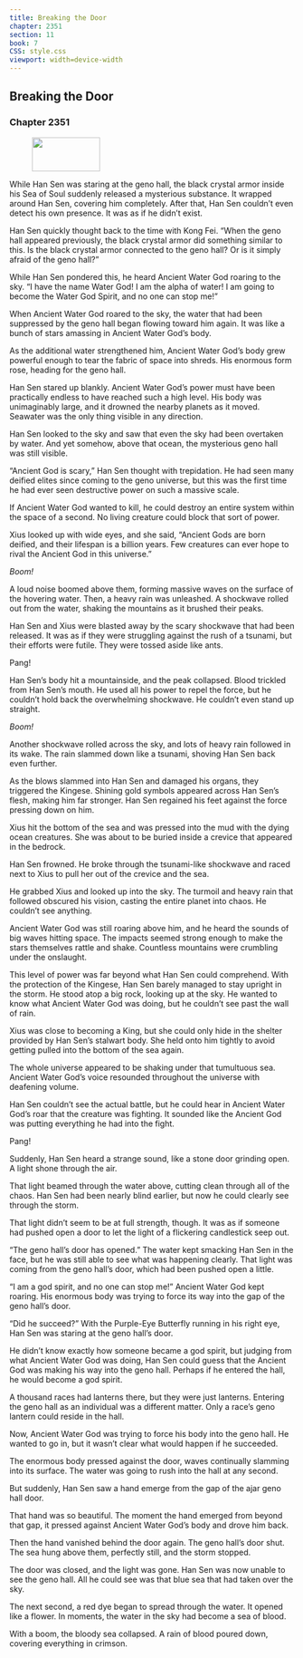 ```yaml
---
title: Breaking the Door
chapter: 2351
section: 11
book: 7
CSS: style.css
viewport: width=device-width
---
```


## Breaking the Door

### Chapter 2351

<figure>
	<img src="../Images/gem.gif" alt="" id="gem" width="120" height="60" />
</figure>

While Han Sen was staring at the geno hall, the black crystal armor inside his Sea of Soul suddenly released a mysterious substance. It wrapped around Han Sen, covering him completely. After that, Han Sen couldn’t even detect his own presence. It was as if he didn’t exist.

Han Sen quickly thought back to the time with Kong Fei. “When the geno hall appeared previously, the black crystal armor did something similar to this. Is the black crystal armor connected to the geno hall? Or is it simply afraid of the geno hall?”

While Han Sen pondered this, he heard Ancient Water God roaring to the sky. “I have the name Water God! I am the alpha of water! I am going to become the Water God Spirit, and no one can stop me!”

When Ancient Water God roared to the sky, the water that had been suppressed by the geno hall began flowing toward him again. It was like a bunch of stars amassing in Ancient Water God’s body.

As the additional water strengthened him, Ancient Water God’s body grew powerful enough to tear the fabric of space into shreds. His enormous form rose, heading for the geno hall.

Han Sen stared up blankly. Ancient Water God’s power must have been practically endless to have reached such a high level. His body was unimaginably large, and it drowned the nearby planets as it moved. Seawater was the only thing visible in any direction.

Han Sen looked to the sky and saw that even the sky had been overtaken by water. And yet somehow, above that ocean, the mysterious geno hall was still visible.

“Ancient God is scary,” Han Sen thought with trepidation. He had seen many deified elites since coming to the geno universe, but this was the first time he had ever seen destructive power on such a massive scale.

If Ancient Water God wanted to kill, he could destroy an entire system within the space of a second. No living creature could block that sort of power.

Xius looked up with wide eyes, and she said, “Ancient Gods are born deified, and their lifespan is a billion years. Few creatures can ever hope to rival the Ancient God in this universe.”

*Boom!*

A loud noise boomed above them, forming massive waves on the surface of the hovering water. Then, a heavy rain was unleashed. A shockwave rolled out from the water, shaking the mountains as it brushed their peaks.

Han Sen and Xius were blasted away by the scary shockwave that had been released. It was as if they were struggling against the rush of a tsunami, but their efforts were futile. They were tossed aside like ants.

Pang!

Han Sen’s body hit a mountainside, and the peak collapsed. Blood trickled from Han Sen’s mouth. He used all his power to repel the force, but he couldn’t hold back the overwhelming shockwave. He couldn’t even stand up straight.

*Boom!*

Another shockwave rolled across the sky, and lots of heavy rain followed in its wake. The rain slammed down like a tsunami, shoving Han Sen back even further.

As the blows slammed into Han Sen and damaged his organs, they triggered the Kingese. Shining gold symbols appeared across Han Sen’s flesh, making him far stronger. Han Sen regained his feet against the force pressing down on him.

Xius hit the bottom of the sea and was pressed into the mud with the dying ocean creatures. She was about to be buried inside a crevice that appeared in the bedrock.

Han Sen frowned. He broke through the tsunami-like shockwave and raced next to Xius to pull her out of the crevice and the sea.

He grabbed Xius and looked up into the sky. The turmoil and heavy rain that followed obscured his vision, casting the entire planet into chaos. He couldn’t see anything.

Ancient Water God was still roaring above him, and he heard the sounds of big waves hitting space. The impacts seemed strong enough to make the stars themselves rattle and shake. Countless mountains were crumbling under the onslaught.

This level of power was far beyond what Han Sen could comprehend. With the protection of the Kingese, Han Sen barely managed to stay upright in the storm. He stood atop a big rock, looking up at the sky. He wanted to know what Ancient Water God was doing, but he couldn’t see past the wall of rain.

Xius was close to becoming a King, but she could only hide in the shelter provided by Han Sen’s stalwart body. She held onto him tightly to avoid getting pulled into the bottom of the sea again.

The whole universe appeared to be shaking under that tumultuous sea. Ancient Water God’s voice resounded throughout the universe with deafening volume.

Han Sen couldn’t see the actual battle, but he could hear in Ancient Water God’s roar that the creature was fighting. It sounded like the Ancient God was putting everything he had into the fight.

Pang!

Suddenly, Han Sen heard a strange sound, like a stone door grinding open. A light shone through the air.

That light beamed through the water above, cutting clean through all of the chaos. Han Sen had been nearly blind earlier, but now he could clearly see through the storm.

That light didn’t seem to be at full strength, though. It was as if someone had pushed open a door to let the light of a flickering candlestick seep out.

“The geno hall’s door has opened.” The water kept smacking Han Sen in the face, but he was still able to see what was happening clearly. That light was coming from the geno hall’s door, which had been pushed open a little.

“I am a god spirit, and no one can stop me!” Ancient Water God kept roaring. His enormous body was trying to force its way into the gap of the geno hall’s door.

“Did he succeed?” With the Purple-Eye Butterfly running in his right eye, Han Sen was staring at the geno hall’s door.

He didn’t know exactly how someone became a god spirit, but judging from what Ancient Water God was doing, Han Sen could guess that the Ancient God was making his way into the geno hall. Perhaps if he entered the hall, he would become a god spirit.

A thousand races had lanterns there, but they were just lanterns. Entering the geno hall as an individual was a different matter. Only a race’s geno lantern could reside in the hall.

Now, Ancient Water God was trying to force his body into the geno hall. He wanted to go in, but it wasn’t clear what would happen if he succeeded.

The enormous body pressed against the door, waves continually slamming into its surface. The water was going to rush into the hall at any second.

But suddenly, Han Sen saw a hand emerge from the gap of the ajar geno hall door.

That hand was so beautiful. The moment the hand emerged from beyond that gap, it pressed against Ancient Water God’s body and drove him back.

Then the hand vanished behind the door again. The geno hall’s door shut. The sea hung above them, perfectly still, and the storm stopped.

The door was closed, and the light was gone. Han Sen was now unable to see the geno hall. All he could see was that blue sea that had taken over the sky.

The next second, a red dye began to spread through the water. It opened like a flower. In moments, the water in the sky had become a sea of blood.

With a boom, the bloody sea collapsed. A rain of blood poured down, covering everything in crimson.
